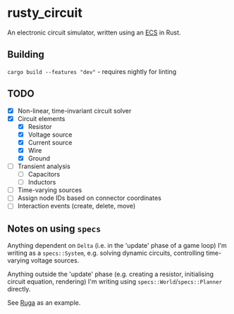 # rusty_circuit

An electronic circuit simulator, written using an [ECS](https://en.wikipedia.org/wiki/Entity%E2%80%93component%E2%80%93system) in Rust.

## Building

`cargo build --features "dev"` - requires nightly for linting

## TODO

- [x] Non-linear, time-invariant circuit solver
- [x] Circuit elements
    - [x] Resistor
    - [x] Voltage source
    - [x] Current source
    - [x] Wire
    - [x] Ground
- [ ] Transient analysis
    - [ ] Capacitors
    - [ ] Inductors
- [ ] Time-varying sources
- [ ] Assign node IDs based on connector coordinates
- [ ] Interaction events (create, delete, move)

## Notes on using `specs`

Anything dependent on `Delta` (i.e. in the 'update' phase of a game loop) I'm writing as a `specs::System`, e.g. solving dynamic circuits, controlling time-varying voltage sources.

Anything outside the 'update' phase (e.g. creating a resistor, initialising circuit equation, rendering) I'm writing using `specs::World`/`specs::Planner` directly.

See [Ruga](https://github.com/thiolliere/ruga) as an example.
